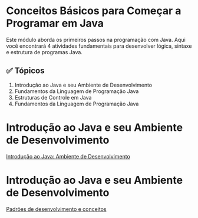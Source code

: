 # Conceitos Básicos para Começar a Programar em Java

Este módulo aborda os primeiros passos na programação com Java. Aqui você encontrará 4 atividades fundamentais para desenvolver lógica, sintaxe e estrutura de programas Java.

## ✅ Tópicos
1. Introdução ao Java e seu Ambiente de Desenvolvimento
2. Fundamentos da Linguagem de Programação Java
3. Estruturas de Controle em Java
4. Fundamentos da Linguagem de Programação Java


# Introdução ao Java e seu Ambiente de Desenvolvimento

[Introdução ao Java: Ambiente de Desenvolvimento](./Intro_Java_ambiente_de_desenvolvimento.md)

# Introdução ao Java e seu Ambiente de Desenvolvimento

[Padrões de desenvolvimento e conceitos](./Padroes_desenvolvimento_conceitos.md)